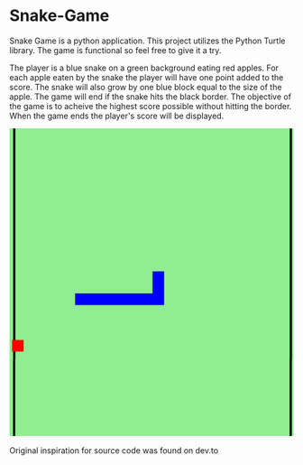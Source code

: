 # Snake-Game

Snake Game is a python application. This project utilizes the Python Turtle library. 
The game is functional so feel free to give it a try.

The player is a blue snake on a green background eating red apples. For each apple eaten by the snake the player will have one point added to the score. The snake will also grow by one blue block equal to the size of the apple. The game will end if the snake hits the black border. The objective of the game is to acheive the highest score possible without hitting the border. When the game ends the player's score will be displayed.

![snake_game_image](https://github.com/MahmoodBadr/Snake-Game/blob/main/snakegame.png?raw=true)


Original inspiration for source code was found on dev.to
